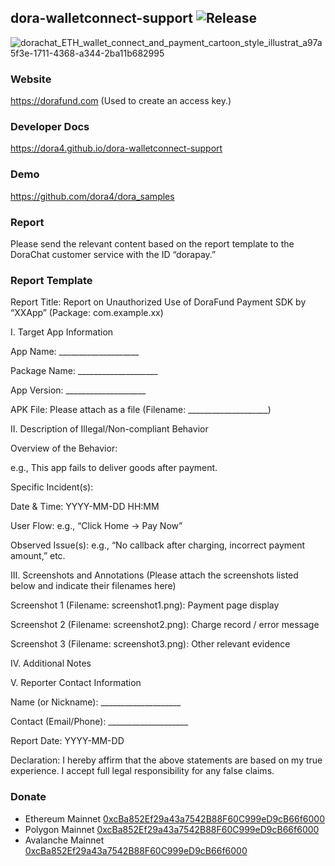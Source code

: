 dora-walletconnect-support
![Release](https://jitpack.io/v/dora4/dora-walletconnect-support.svg)
--------------------------------

![dorachat_ETH_wallet_connect_and_payment_cartoon_style_illustrat_a97a5f3e-1711-4368-a344-2ba11b682995](https://github.com/user-attachments/assets/3f61fbec-b8b4-4636-a9eb-96eb7a327feb)

### Website

https://dorafund.com (Used to create an access key.)

### Developer Docs

https://dora4.github.io/dora-walletconnect-support

### Demo

https://github.com/dora4/dora_samples

### Report

Please send the relevant content based on the report template to the DoraChat customer service with the ID “dorapay.”

### Report Template

Report Title: Report on Unauthorized Use of DoraFund Payment SDK by “XXApp” (Package: com.example.xx)

I. Target App Information

App Name: ____________________

Package Name: ____________________

App Version: ____________________

APK File: Please attach as a file (Filename: ____________________)

II. Description of Illegal/Non-compliant Behavior

Overview of the Behavior:

e.g., This app fails to deliver goods after payment.

Specific Incident(s):

Date & Time: YYYY-MM-DD HH:MM

User Flow: e.g., “Click Home → Pay Now”

Observed Issue(s): e.g., “No callback after charging, incorrect payment amount,” etc.

III. Screenshots and Annotations
(Please attach the screenshots listed below and indicate their filenames here)

Screenshot 1 (Filename: screenshot1.png): Payment page display

Screenshot 2 (Filename: screenshot2.png): Charge record / error message

Screenshot 3 (Filename: screenshot3.png): Other relevant evidence

IV. Additional Notes

V. Reporter Contact Information

Name (or Nickname): ____________________

Contact (Email/Phone): ____________________

Report Date: YYYY-MM-DD

Declaration:
I hereby affirm that the above statements are based on my true experience. I accept full legal responsibility for any false claims.

### Donate

- Ethereum Mainnet [0xcBa852Ef29a43a7542B88F60C999eD9cB66f6000](https://etherscan.io/address/0xcBa852Ef29a43a7542B88F60C999eD9cB66f6000)
- Polygon Mainnet [0xcBa852Ef29a43a7542B88F60C999eD9cB66f6000](https://polygonscan.com/address/0xcBa852Ef29a43a7542B88F60C999eD9cB66f6000)
- Avalanche Mainnet [0xcBa852Ef29a43a7542B88F60C999eD9cB66f6000](https://avascan.info/blockchain/all/address/0xcBa852Ef29a43a7542B88F60C999eD9cB66f6000)


